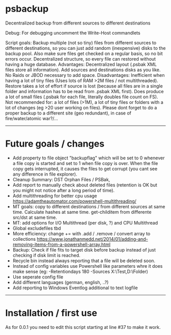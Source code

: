 # psbackup
Decentralized backup from different sources to different destinations

Debug: For debugging uncomment the Write-Host commandlets

Script goals: Backup multiple (not so tiny) files from different sources to different destinations, so you can just add random (inexpensive) disks to the backup pool. Also make sure files get checked on a regular basis, so no bit errors occur. Decentralized structure, so every file can restored without having a huge database.
Advantages: Decentralized layout (.psbak XML files store all information). Add sources and destinations disks as you like. No Raids or JBOD necessary to add space.
Disadvantages: Inefficient when having a lot of tiny files (Uses lots of RAM >2M files / not multithreaded). Restore takes a lot of effort if source is lost (because all files are in a single folder and information has to be read from .psbak XML first). Does produce a lot of small files (.psbak for each file, literally doubles file count on FS).
Not recommended for: a lot of files (>1M), a lot of tiny files or folders with a lot of changes (eg >20 user working on files).
Please dont forget to do a proper backup to a different site (geo redundant), in case of fire/water/atomic war?/... 

-------------------

# Future goals / changes

* Add property to file object "backupflag" which will be set to 0 whenever a file copy is started and set to 1 when file copy is over. When the file copy gets interrupted, it causes the files to get corrupt (you cant see any difference in file explorer).
* Cleanup Summary: DST Orphan Files / PSBak, 
* Add report to manually check about deleted files (retention is OK but you might not notice after a long period of time).
* Add multithreading for better cpu usage https://adamtheautomator.com/powershell-multithreading/
* MT goals: copy to different destinations / from different sources at same time. Calculate hashes at same time. get-childitem from differente src/dst at same time.
* MT: add options for I/O Multithread (per disk, ?) and CPU Multithread 
* Global excludefiles tbd
* More efficiency: change += with .add / .remove / convert array to collections https://www.jonathanmedd.net/2014/01/adding-and-removing-items-from-a-powershell-array.html
* Backup: Check if file fits to target disk before backup instead of just checking if disk limit is reached.
* Recycle bin instead always reporting that a file will be deleted soon.
* Instead of config variables use Powershell like parameters whre it does make sense (eg: -Retentiondays 180 -Sources X:\Test,D:\Folder)
* Use seperate config file
* Add different languages (german, english, ..?)
* Add reporting to Windows Eventlog additional to text logfile

-------------------

# Installation / first use
As for 0.0.1 you need to edit this script starting at line #37 to make it work.
